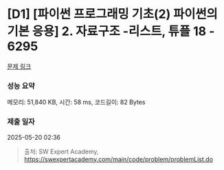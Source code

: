# [D1] [파이썬 프로그래밍 기초(2) 파이썬의 기본 응용] 2. 자료구조 -리스트, 튜플 18 - 6295 

[문제 링크](https://swexpertacademy.com/main/code/problem/problemDetail.do?contestProbId=AWcV9MbK5NUDFAU4) 

### 성능 요약

메모리: 51,840 KB, 시간: 58 ms, 코드길이: 82 Bytes

### 제출 일자

2025-05-20 02:36



> 출처: SW Expert Academy, https://swexpertacademy.com/main/code/problem/problemList.do